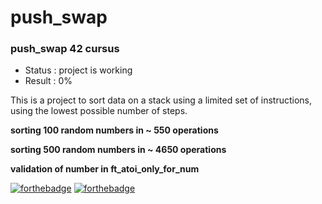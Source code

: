 # push_swap
### push_swap 42 cursus

- Status : project is working
- Result : 0%

This is a project to sort data on a stack using a limited set of instructions, using the lowest possible number of steps.

**sorting 100 random numbers in ~ 550 operations**

**sorting 500 random numbers in ~ 4650 operations**

**validation of number in ft_atoi_only_for_num**

[![forthebadge](https://forthebadge.com/images/badges/made-with-c.svg)](https://forthebadge.com)
[![forthebadge](https://forthebadge.com/images/badges/powered-by-coffee.svg)](https://forthebadge.com)
